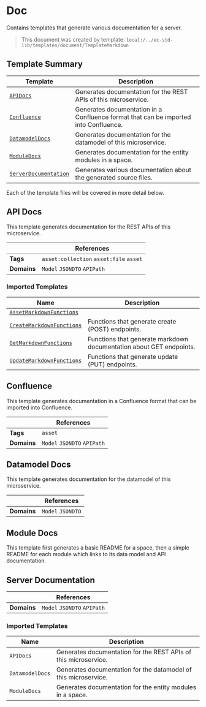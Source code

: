 [//]: # ( =====preserve===== start-Introduction ===== )
# Doc

Contains templates that generate various documentation for a server.

[//]: # ( =====preserve===== end-Introduction ===== )

> This document was created by template: `local:/../ec-std-lib/templates/document/TemplateMarkdown`

<a name="template-summary"></a>
## Template Summary

|Template|Description|
|---|---|
| [`APIDocs`](#api-docs) | Generates documentation for the REST APIs of this microservice. |
| [`Confluence`](#confluence) | Generates documentation in a Confluence format that can be imported into Confluence. |
| [`DatamodelDocs`](#datamodel-docs) | Generates documentation for the datamodel of this microservice. |
| [`ModuleDocs`](#module-docs) | Generates documentation for the entity modules in a space. |
| [`ServerDocumentation`](#server-documentation) | Generates various documentation about the generated source files. |

Each of the template files will be covered in more detail below.

<a name="api-docs"></a>
## API Docs

This template generates documentation for the REST APIs of this microservice.

| |References|
|---|---|
| **Tags** |`asset:collection` `asset:file` `asset` |
| **Domains** |`Model` `JSONDTO` `APIPath` |

### Imported Templates

| Name | Description |
|---|---|
| [`AssetMarkdownFunctions`](../controller/markdown) |  |
| [`CreateMarkdownFunctions`](../controller/markdown) | Functions that generate create (POST) endpoints. |
| [`GetMarkdownFunctions`](../controller/markdown) | Functions that generate markdown documentation about GET endpoints. |
| [`UpdateMarkdownFunctions`](../controller/markdown) | Functions that generate update (PUT) endpoints. |

<a name="confluence"></a>
## Confluence

This template generates documentation in a Confluence format that can be imported into Confluence.

| |References|
|---|---|
| **Tags** |`asset` |
| **Domains** |`Model` `JSONDTO` `APIPath` |

<a name="datamodel-docs"></a>
## Datamodel Docs

This template generates documentation for the datamodel of this microservice.

| |References|
|---|---|
| **Domains** |`Model` `JSONDTO` |

<a name="module-docs"></a>
## Module Docs

This template first generates a basic README for a space, then a simple README for each module which links to its data model and API documentation.

<a name="server-documentation"></a>
## Server Documentation

| |References|
|---|---|
| **Domains** |`Model` `JSONDTO` `APIPath` |

### Imported Templates

| Name | Description |
|---|---|
| `APIDocs` | Generates documentation for the REST APIs of this microservice. |
| `DatamodelDocs` | Generates documentation for the datamodel of this microservice. |
| `ModuleDocs` | Generates documentation for the entity modules in a space. |

